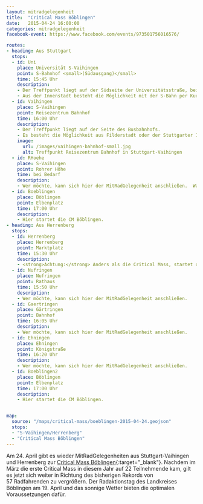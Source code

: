 ```yaml
---
layout: mitradgelegenheit
title:  "Critical Mass Böblingen"
date:   2015-04-24 16:00:00
categories: mitradgelegenheit
facebook-event: https://www.facebook.com/events/973501756016576/

routes:
- heading: Aus Stuttgart
  stops:
  - id: Uni
    place: Universität S-Vaihingen
    point: S-Bahnhof <small>(Südausgang)</small>
    time: 15:45 Uhr
    description:
    - Der Treffpunkt liegt auf der Südseite der Universitätsstraße, bei der Fahrradabstellanlage.  Es wird pünktlich losgefahren.
    - Aus der Innenstadt besteht die Möglichkeit mit der S-Bahn per Kurzstreckenticket (1,20&nbsp;€) von der Schwabstraße zur Universität zu fahren.
  - id: Vaihingen
    place: S-Vaihingen
    point: Reisezentrum Bahnhof
    time: 16:00 Uhr
    description:
    - Der Treffpunkt liegt auf der Seite des Busbahnhofs.
    - Es besteht die Möglichkeit aus Filderstadt oder der Stuttgarter Innenstadt per S-Bahn dazuzustoßen.
    image:
      url: /images/vaihingen-bahnhof-small.jpg
      alt: Treffpunkt Reisezentrum Bahnhof in Stuttgart-Vaihingen
  - id: RHoehe
    place: S-Vaihingen
    point: Rohrer Höhe
    time: bei Bedarf
    description:
    - Wer möchte, kann sich hier der MitRadGelegenheit anschließen.  Wann wir dort eintreffen hängt von unseren Kräften ab.
  - id: Boeblingen
    place: Böblingen
    point: Elbenplatz
    time: 17:00 Uhr
    description:
    - Hier startet die CM Böblingen.
- heading: Aus Herrenberg
  stops:
  - id: Herrenberg
    place: Herrenberg
    point: Marktplatz
    time: 15:30 Uhr
    description:
    - <strong>Achtung:</strong> Anders als die Critical Mass, startet die MitRadGelegenheit am Marktplatz in Herrenberg.
  - id: Nufringen
    place: Nufringen
    point: Rathaus
    time: 15:50 Uhr
    description:
    - Wer möchte, kann sich hier der MitRadGelegenheit anschließen.
  - id: Gaertringen
    place: Gärtringen
    point: Bahnhof
    time: 16:05 Uhr
    description:
    - Wer möchte, kann sich hier der MitRadGelegenheit anschließen.
  - id: Ehningen
    place: Ehningen
    point: Königstraße
    time: 16:20 Uhr
    description:
    - Wer möchte, kann sich hier der MitRadGelegenheit anschließen.
  - id: Boeblingen2
    place: Böblingen
    point: Elbenplatz
    time: 17:00 Uhr
    description:
    - Hier startet die CM Böblingen.


map:
  source: "/maps/critical-mass/boeblingen-2015-04-24.geojson"
  stops:
  - "S-Vaihingen/Herrenberg"
  - "Critical Mass Böblingen"
---
```


Am 24.&nbsp;April gibt es wieder MitRadGelegenheiten aus Stuttgart-Vaihingen und Herrenberg zur [Critical Mass Böblingen][CM-Boeblingen]{:target="_blank"}.  Nachdem im März die erste Critical Mass in diesem Jahr auf 22&nbsp;Teilnehmende kam, gilt es jetzt sich weiter in Richtung des bisherigen Rekords von 57&nbsp;Radfahrenden zu vergrößern.  Der Radaktionstag des Landkreises Böblingen am 19.&nbsp;April und das sonnige Wetter bieten die optimalen Voraussetzungen dafür.




[CM-Boeblingen]: http://www.radeln-in-bb.de/criticalmass/
